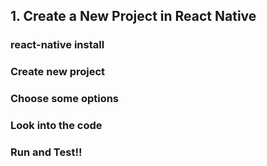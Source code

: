 <!-- ---
layout: default
title: 1. Getting Started
parent: State Basic Tutorial
grand_parent: State Management Tutorial
nav_order: 1
--- -->

## 1. Create a New Project in React Native

### react-native install 

### Create new project

### Choose some options

### Look into the code

### Run and Test!!
